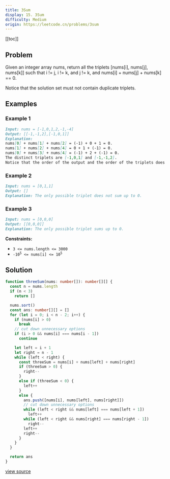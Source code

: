 ```yaml
---
title: 3Sum
display: 15. 3Sum
difficulty: Medium
origin: https://leetcode.cn/problems/3sum
---
```


[[toc]]

## Problem

Given an integer array nums, return all the triplets [nums[i], nums[j], nums[k]] such that i != j, i != k, and j != k, and nums[i] + nums[j] + nums[k] == 0.

Notice that the solution set must not contain duplicate triplets.

## Examples

### Example 1

```md
Input: nums = [-1,0,1,2,-1,-4]
Output: [[-1,-1,2],[-1,0,1]]
Explanation:
nums[0] + nums[1] + nums[2] = (-1) + 0 + 1 = 0.
nums[1] + nums[2] + nums[4] = 0 + 1 + (-1) = 0.
nums[0] + nums[3] + nums[4] = (-1) + 2 + (-1) = 0.
The distinct triplets are [-1,0,1] and [-1,-1,2].
Notice that the order of the output and the order of the triplets does not matter.
```

### Example 2

```md
Input: nums = [0,1,1]
Output: []
Explanation: The only possible triplet does not sum up to 0.
```

### Example 3

```md
Input: nums = [0,0,0]
Output: [[0,0,0]]
Explanation: The only possible triplet sums up to 0.
```

**Constraints:**

- <code>3 &lt;= nums.length &lt;= 3000</code>
- <code>-10<sup>5</sup> &lt;= nums[i] &lt;= 10<sup>5</sup></code>

## Solution

```ts
function threeSum(nums: number[]): number[][] {
  const n = nums.length
  if (n < 3)
    return []

  nums.sort()
  const ans: number[][] = []
  for (let i = 0; i < n - 2; i++) {
    if (nums[i] > 0)
      break
    // cut down unnecessary options
    if (i > 0 && nums[i] === nums[i - 1])
      continue

    let left = i + 1
    let right = n - 1
    while (left < right) {
      const threeSum = nums[i] + nums[left] + nums[right]
      if (threeSum > 0) {
        right--
      }
      else if (threeSum < 0) {
        left++
      }
      else {
        ans.push([nums[i], nums[left], nums[right]])
        // cut down unnecessary options
        while (left < right && nums[left] === nums[left + 1])
          left++
        while (left < right && nums[right] === nums[right - 1])
          right--
        left++
        right--
      }
    }
  }

  return ans
}
```

[view source](https://leetcode.cn/problems/3sum)
